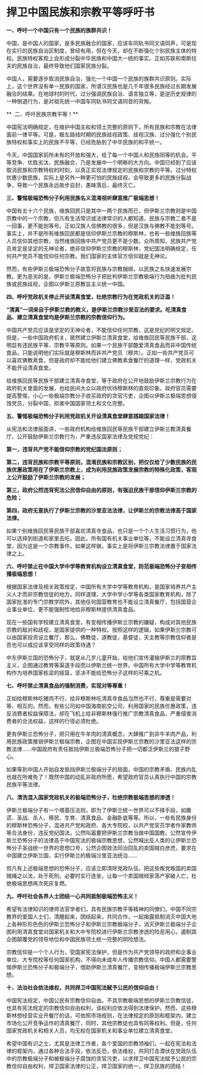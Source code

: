 # 捍卫中国民族和宗教平等呼吁书

**一、呼吁一个中国只有一个民族的族群共识！**



中国，是中国人的国家，是多民族融合的国家，应该车同轨书同文语同声，可是现在实行的民族自治区制度，曾经有用，但在今天，却在不断强化个别民族主体的特权。民族特权客观上会形成分裂中华民族和中国大一统的事实。正如苏联和南斯拉夫的民族自治，最终导致他们国家民族分裂。



中国人，需要逐步取消民族自治，强化一个中国一个民族的族群共识原则。实际上，这个世界没有单一民族的国家，所谓汉民族也是几千年很多民族经过长期发展融合的结果。在地球村的时代，过分强调民族自治、语言独立等，是逆历史规律的一种倒退行为，是对祖先统一中国车同轨书同文语同音的背叛。

**  二、呼吁民族宗教平等！**



中国宪法明确规定，在维护中国主权和领土完整的原则下，所有民族和宗教在法律面前一律平等。可是，极左路线时期的民族歧视政策、歧视汉族、过分强化个别民族特权和事实上的民族不平等，已经危胁到了中华民族的和平统一。



今天，中国国家前所未有的开放和强大，给了每一个中国人和民族同等的机会。平等竞争、优胜劣汰、民族融合，乃是发展中一个明晰的大方向。中国已经到了应该取消民族和宗教特权的时刻，以真正实现法律规定的民族和宗教的平等。过分特权优惠少数民族，实际上是另外一种更可怕的民族歧视，会导致更多的民族分裂战争，导致一个民族永远故步自封，愚昧落后，最终灭亡。

**三、警惕极端恐怖分子利用民族名义混淆视听肆意推广极端思想！**



中国有五十六个民族，维族回民只是其中一两个民族而已，但伊斯兰宗教则是中国宗教中的一个宗教，但凡有生活常识或法律常识的人都知道，民族与宗教二者不是一回事，更不能划等号。正如汉族人信佛教的很多，但是汉族与佛教不能划等号。事实上，并不是所有维族回民都是信仰伊斯兰宗教的穆斯林，也有一些维族回族等人员信仰其他宗教，当然维族回族中共产党员更不是少数。众所周知，民族共产党员肯定是坚定的无神论者，绝非信仰伊斯兰宗教的穆斯林，党纪国法明确规定，任何共产党员不能信仰任何宗教。我们国家的主体官方信仰就是无神论。



然而，有些伊斯兰极端恐怖分子故意将民族与宗教捆绑，以民族之名快速发展宗教。更为恶劣的是，伊斯兰极端恐怖分子把批判伊斯兰宗教极端行为扭曲为批判民族或民族歧视，企图以伊斯兰原教旨主义统一中国。

**四、呼吁党政机关停止开设清真食堂，杜绝宗教行为在党政机关的泛滥！**

**“清真”一词来自于伊斯兰教的教义，是伊斯兰宗教沙里亚法的要求。吃清真食品、建立清真食堂均是伊斯兰宗教的宗教信仰行为。**



中国共产党员应该是坚定的无神论者，不能信仰任何宗教，这是党纪的明文规定。但是，一些中国政府机关，居然建立伊斯兰清真食堂，给维族回民等民族干部，这明显有违民族平等、宗教平等原则。如果一个民族干部酷爱清真食品而非中国传统食品，只能说明他们实际就是穆斯林而非共产党员（穆共）。正如一些共产党员可以喜欢佛教素食，但是政府却不能给他们建立佛教素食餐厅的道理一样，党政机关不能开设清真食堂。



给维族回民等民族干部建立清真寺食堂，等于政府在公开地鼓励伊斯兰宗教行为在政府机关里面的发展，也给民间大众以政府优待穆斯林的直观印象。政府官员需要提高警惕，小心一些极端宗教分子收买政府的贪官污吏，企图以伊斯兰极端思想侵蚀党员，分裂中国，损害中国国家领土和文化完整。

**五、警惕极端恐怖分子利用党政机关开设清真食堂肆意践踏国家法律！**



从宪法和法律层面讲，一些政府机构给维族回民等民族干部建立伊斯兰教清真餐厅，公开鼓励伊斯兰宗教行为，严重违反国家法律及党规党纪：

**第一，违背共产党不能信仰宗教的党纪国法原则；**

**第二，违背民族和宗教平等原则，混淆民族和宗教区别，把仅仅给了少数民族的民族优惠政策用在了伊斯兰宗教上，成为利用民族政策发展宗教的特殊化政策，客观上公开鼓励了伊斯兰宗教的发展；**

**第三，政府公然违背宪法公民信仰自由的原则，有强迫民族干部信仰伊斯兰宗教的危险；**

**第四，政府无意执行了伊斯兰宗教的沙里亚法法律，让伊斯兰的宗教法律高于国家法律。**



如果个别维族回民等民族干部喜欢清真寺食品，也只是一个个人生活习惯行为，他可以选择到街道和家里去吃。因此，所有国有机关事业单位等，不能设立清真寺食堂，因为这是一个宗教事件。如果这样做，事实上是将伊斯兰宗教法律置于国家法律之上。

**六、呼吁禁止在中国大学中学等教育机构设立清真食堂，防范极端恐怖分子变相传播极端思想！**



根据国家法律及相关政策规定，中国所有大学中学等教育机构，是国家培养共产主义人才而非宗教信徒的地方。同样道理，大学中学小学等各类国家教育机构，除了国家批准的专门宗教学院外，其他任何国营教育也不能设立清真餐厅，包括国营企业事业单位，更不能强制性地给非穆斯林提供清真食品。



现在一些国有学校建立清真食堂，有变相传播伊斯兰宗教的嫌疑，构成对其他民族宗教的敌对和歧视，是国家提供的一种特权。按照这样的逻辑，如果伊斯兰宗教可以由国家投资设立餐厅，那么，佛教徒，道教徒，基督徒，天主教等宗教信仰者是否也可以或应该享受同样的政策待遇？



中东伊斯兰国的恐怖分子，就是从几岁儿童开始，给他们宣传灌输伊斯兰的原教旨主义，企图通过教育等渠道手段而以伊斯兰统一世界。中国所有大学中学等教育机构作为培养国家栋梁的摇篮，坚决不能给恐怖分子这样的可乘之机。

**七、呼吁禁止清真食品的强制消费，实现对等尊重！**



正如给穆斯林吃猪肉不行，给非穆斯林吃清真寺食品当然也不行，尊重是需要对等、相互的。然而，有些公司如中国海南航空公司，利用国家的民族优惠政策，违反消费者权益保障法，却在飞机上给非穆斯林强行推广宗教清真食品，严重侵害消费者的合法权益，这样的行径必须杜绝。



更有伊斯兰恐怖分子，把只用在牛羊肉的清真概念，大肆推广到非牛羊肉产品，利用民族政策推销伊斯兰极端宗教，企图在中国实现伊斯兰宗教的沙里亚法这样的宗教法律......中国政府有责任抵挡伊斯兰极端恐怖分子把一切都泛伊斯兰的狼子野心。

如果等到中国人开始自发抵挡伊斯兰极端分子的局面，中国的宗教矛盾、民族内乱也就在所难免了！既然中国的动乱非政府所愿，希望政府官员认真执行中国的宗教民族平等法律。

**八、清洗混入国家党政机关的极端恐怖分子，杜绝宗教极端思想的渗透！**



伊斯兰极端分子有一个塔基压法则，即为了伊斯兰统一世界可以不择手段，如撒谎、圣战、杀人、移民、生育、清真食品、金融卧底等等。所以，一些有民族身份的穆斯林恐怖分子，混进共产党和政府、各大专院校，以共产党官员学者作家教师等合法身份，违反党纪国法，公然叫嚣要把伊斯兰宗教当做中国国教，公然宣传伊斯兰恐怖分子的法律高于中国宪法的极端宗教思想，公然喊出反人类的让伊斯兰恐怖分子圣战统一世界的思想口号，公然企图效法同治回乱的卖国贼白彦虎，要求在中国建立伊斯兰国，实行伊斯兰的极端沙里亚法统治……



但凡有上述极端思想的恐怖分子，应该立即清除党政队伍，把这些叛党叛国的卖国贼绳之以法，处于死刑，必要时实行连坐，让每一个卖国贼倾家荡产家破人亡，杜绝极端思想再次死灰复燃。  

**九、呼吁社会各界人士团结一心共同抵制极端恐怖主义！**



希望有法律知识的律师法官学者们，具有民族宗教平等精神的同僚们，中国不同宗教界的爱国人士们，清醒起来，团结起来，共同合作，一起揭露抵制消灭中国大地上各种形形色色的伊斯兰恐怖分子和伊斯兰宗教极端分子，消灭伊斯兰极端分子企图利用清真食堂对国家机关和大中专院校进行伊斯兰宗教渗透的险恶用心，遏制其企图颠覆党的领导地位和中国民族领土统一完整的阴险想法。



宗教信仰是一个个人行为，受国家宪法保护，但是作为共产党领导的政府和企事业单位、大专院校等任何国家机构，不得向未成年人传播宗教信仰。中国人都需要警惕伊斯兰恐怖分子和极端分子，借助伊斯兰清真餐厅，变相传播极端伊斯兰宗教思想。  

**十、法治社会依法维权，共同捍卫中国宪法赋予公民的信仰自由！**  



中国宪法规定，中国公民有宗教信仰自由。不具宗教极端思想的伊斯兰宗教信徒，也具有宪法规定的宗教信仰自由权利，该权利应依法得到法律保护。然而，这些穆斯林想经营实业开餐厅的话，可依照市场规则，在法律规定的原则和框架内，建立市场化公开竞争运作的清真餐厅，同时，其他宗教徒也具有同等权利。但是，任何国家党政机关和相关人员，均无权在国家机关和事业单位建立清真食堂。



希望中国有识之士，尤其是法律工作者，各个爱国的宗教领袖们，一起在宪法和法律的框架内，通过各种合法手段，依法反恐，依法维权，共同打击潜伏在党政队伍中的宗教极端分子和被极端分子腐蚀的贪官污吏，以求捍卫中国宪法赋予公民的宗教信仰自由权利，捍卫国家法律的公正，捍卫国家的统一，捍卫民族的团结！